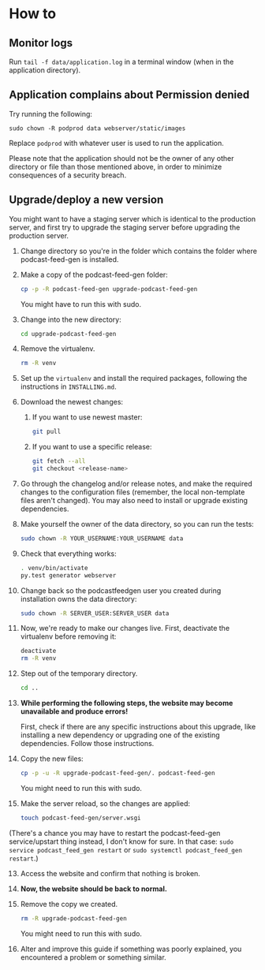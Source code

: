 # How to #

## Monitor logs ##

Run `tail -f data/application.log` in a terminal window (when in the application
directory).

## Application complains about Permission denied ##

Try running the following:

`sudo chown -R podprod data webserver/static/images`

Replace `podprod` with whatever user is used to run the application.

Please note that the application should not be the owner of any other directory
or file than those mentioned above, in order to minimize consequences of a
security breach.

## Upgrade/deploy a new version ##

You might want to have a staging server which is identical to the production server, and first try to upgrade the
staging server before upgrading the production server.

1. Change directory so you're in the folder which contains the folder where podcast-feed-gen is installed.

2. Make a copy of the podcast-feed-gen folder:

    ```sh
    cp -p -R podcast-feed-gen upgrade-podcast-feed-gen
    ```

    You might have to run this with sudo.

3. Change into the new directory:

    ```sh
    cd upgrade-podcast-feed-gen
    ```

4. Remove the virtualenv.

    ```sh
    rm -R venv
    ```

5. Set up the `virtualenv` and install the required packages, following the instructions in `INSTALLING.md`.

6. Download the newest changes:

   1. If you want to use newest master:

       ```sh
       git pull
       ```
   2. If you want to use a specific release:

       ```sh
       git fetch --all
       git checkout <release-name>
       ```
7. Go through the changelog and/or release notes, and make the required changes to the configuration files (remember,
   the local non-template files aren't changed). You may also need to install or upgrade existing dependencies.

8. Make yourself the owner of the data directory, so you can run the tests:

    ```sh
    sudo chown -R YOUR_USERNAME:YOUR_USERNAME data
    ```

8. Check that everything works:

   ```sh
   . venv/bin/activate
   py.test generator webserver
   ```

9. Change back so the podcastfeedgen user you created during installation owns the data directory:

    ```sh
    sudo chown -R SERVER_USER:SERVER_USER data
    ```

9. Now, we're ready to make our changes live. First, deactivate the virtualenv before removing it:

    ```sh
    deactivate
    rm -R venv
    ```

10. Step out of the temporary directory.

    ```sh
    cd ..
    ```

11. **While performing the following steps, the website may become unavailable and produce errors!**

    First, check if there are any specific instructions about this upgrade, like installing a new dependency or upgrading
    one of the existing dependencies. Follow those instructions.

12. Copy the new files:

    ```sh
    cp -p -u -R upgrade-podcast-feed-gen/. podcast-feed-gen
    ```

    You might need to run this with sudo.

13. Make the server reload, so the changes are applied:

    ```sh
    touch podcast-feed-gen/server.wsgi
    ```
    
   (There's a chance you may have to restart the podcast-feed-gen service/upstart thing instead, 
   I don't know for sure. In that case: `sudo service podcast_feed_gen restart` or 
   `sudo systemctl podcast_feed_gen restart`.)

13. Access the website and confirm that nothing is broken.

14. **Now, the website should be back to normal.**

15. Remove the copy we created.

    ```sh
    rm -R upgrade-podcast-feed-gen
    ```

    You might need to run this with sudo.

16. Alter and improve this guide if something was poorly explained, you encountered a problem or something similar.
